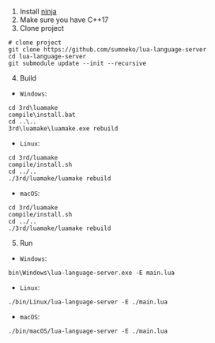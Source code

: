1. Install [ninja](https://github.com/ninja-build/ninja/wiki/Pre-built-Ninja-packages)
2. Make sure you have C++17
3. Clone project
```shell
# clone project
git clone https://github.com/sumneko/lua-language-server
cd lua-language-server
git submodule update --init --recursive
```
4. Build
+ `Windows`:
```shell
cd 3rd\luamake
compile\install.bat
cd ..\..
3rd\luamake\luamake.exe rebuild
```
+ `Linux`:
```shell
cd 3rd/luamake
compile/install.sh
cd ../..
./3rd/luamake/luamake rebuild
```
+ `macOS`:
```shell
cd 3rd/luamake
compile/install.sh
cd ../..
./3rd/luamake/luamake rebuild
```
5. Run
+ `Windows`:
```shell
bin\Windows\lua-language-server.exe -E main.lua
```
+ `Linux`:
```shell
./bin/Linux/lua-language-server -E ./main.lua
```
+ `macOS`:
```shell
./bin/macOS/lua-language-server -E ./main.lua
```